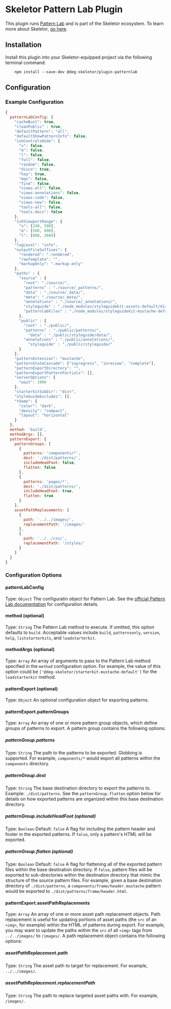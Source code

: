 # Skeletor Pattern Lab Plugin
This plugin runs [Pattern Lab](http://patternlab.io) and is part of the Skeletor ecosystem. To learn more about Skeletor, [go here](https://github.com/deg-skeletor/skeletor-core).

## Installation
Install this plugin into your Skeletor-equipped project via the following terminal command: 
```
    npm install --save-dev @deg-skeletor/plugin-patternlab
```

## Configuration

### Example Configuration
```js
{ 
  patternLabConfig: {
    "cacheBust": true,
    "cleanPublic" : true,
    "defaultPattern": "all",
    "defaultShowPatternInfo": false,
    "ishControlsHide": {
      "s": false,
      "m": false,
      "l": false,
      "full": false,
      "random": false,
      "disco": true,
      "hay": true,
      "mqs": false,
      "find": false,
      "views-all": false,
      "views-annotations": false,
      "views-code": false,
      "views-new": false,
      "tools-all": false,
      "tools-docs": false
    },
    "ishViewportRange": {
      "s": [240, 500],
      "m": [500, 800],
      "l": [800, 2600]
    },
    "logLevel": "info",
    "outputFileSuffixes": {
      "rendered": ".rendered",
      "rawTemplate": "",
      "markupOnly": ".markup-only"
    },
    "paths" : {
      "source" : {
        "root": "./source/",
        "patterns" : "./source/_patterns/",
        "data" : "./source/_data/",
        "meta": "./source/_meta/",
        "annotations" : "./source/_annotations/",
        "styleguide" : "./node_modules/styleguidekit-assets-default/dist/",
        "patternlabFiles" : "./node_modules/styleguidekit-mustache-default/views"
      },
      "public" : {
        "root" : "./public/",
        "patterns" : "./public/patterns/",
          "data" : "./public/styleguide/data/",
        "annotations" : "./public/annotations/",
          "styleguide" : "./public/styleguide/"
      }
    },
    "patternExtension": "mustache",
    "patternStateCascade": ["inprogress", "inreview", "complete"],
    "patternExportDirectory": "",
    "patternExportPatternPartials": [],
    "serverOptions": {
      "wait": 1000
    },
    "starterkitSubDir": "dist",
    "styleGuideExcludes": [],
    "theme": {
      "color": "dark",
      "density": "compact",
      "layout": "horizontal"
    }
  },
  method: 'build',
  methodArgs: [],
  patternExport: {
    patternGroups: [
      {
        patterns: 'components/*',
        dest: './dist/patterns/',
        includeHeadFoot: false,
        flatten: false
      },
      {
        patterns: 'pages/*',
        dest: './dist/patterns/',
        includeHeadFoot: true,
        flatten: true
      }
    ],
    assetPathReplacements: [
      {
        path: '../../images/',
        replacementPath: '/images/'
      },
      {
        path: '../../css/',
        replacementPath: '/styles/'
      }
    ]
  }
}
```

### Configuration Options

#### patternLabConfig
Type: `Object`
The configuratin object for Pattern Lab. See the [official Pattern Lab documentation](http://patternlab.io/docs/advanced-config-options.html) for configuration details.

#### method (optional)
Type: `String`
The Pattern Lab method to execute. If omitted, this option defaults to `build`. Acceptable values include `build`, `patternsonly`, `version`, `help`, `liststarterkits`, and `loadstarterkit`.

#### methodArgs (optional)
Type: `Array`
An array of arguments to pass to the Pattern Lab method specified in the `method` configuration option. For example, the value of this option could be `['@deg-skeletor/starterkit-mustache-default']` for the `loadstarterkit` method.

#### patternExport (optional)
Type: `Object`
An optional configuration object for exporting patterns.

#### patternExport.patternGroups
Type: `Array`
An array of one or more pattern group objects, which define groups of patterns to export. A pattern group contains the following options:

##### patternGroup.patterns
Type: `String`
The path to the patterns to be exported. Globbing is supported. For example, `components/*` would export all patterns within the `components` directory.

##### patternGroup.dest
Type: `String`
The base destination directory to export the patterns to. Example: `./dist/patterns`. See the `patternGroup.flatten` option below for details on how exported patterns are organized within this base destination directory.

##### patternGroup.includeHeadFoot (optional)
Type: `Boolean`
Default: `false`
A flag for including the pattern header and footer in the exported patterns. If `false`, only a pattern's HTML will be exported.

##### patternGroup.flatten (optional)
Type: `Boolean`
Default: `false`
A flag for flattening all of the exported pattern files within the base destination directory. If `false`, pattern files will be exported to sub-directories within the destination directory that mimic the structure of the source pattern files. For example, given a base destination directory of `./dist/patterns`, a `components/frame/header.mustache` pattern would be exported to `./dist/patterns/frame/header.html`.

#### patternExport.assetPathReplacements
Type: `Array`
An array of one or more asset path replacement objects. Path replacement is useful for updating portions of asset paths (the `src` of an `<img>`, for example) within the HTML of patterns during export. For example, you may want to update the paths within the `src` of all `<img>` tags from  `../../images/` to `/images/`. A path replacement object contains the following options:

##### assetPathReplacement.path
Type: `String`
The asset path to target for replacement. For example, `../../images/`.

##### assetPathReplacement.replacementPath
Type: `String`
The path to replace targeted asset paths with. For example, `/images/`.